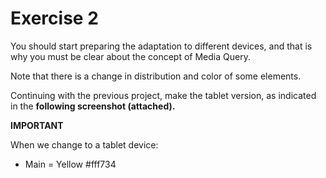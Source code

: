 # Exercise 2

You should start preparing the adaptation to different devices,
and that is why you must be clear about the concept of Media Query.

Note that there is a change in distribution and color of some elements.

Continuing with the previous project, make the tablet version,
as indicated in the **following screenshot (attached).**

**IMPORTANT**

When we change to a tablet device:

- Main = Yellow #fff734
